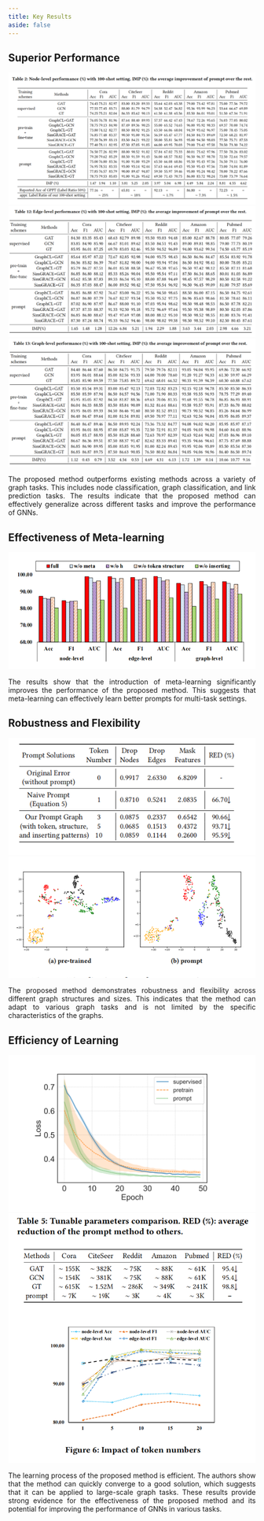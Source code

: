 ```yaml
---
title: Key Results
aside: false
---
```



## Superior Performance
<div align="center">
<img src="/assets/6.png" />
<img src="/assets/5.png" />
<img src="/assets/7.png" />

</div>

<p style="text-align:justify">The proposed method outperforms existing methods across a variety of graph tasks. This includes node classification, graph classification, and link prediction tasks. The results indicate that the proposed method can effectively generalize across different tasks and improve the performance of GNNs.</p>



## Effectiveness of Meta-learning
<div align="center">
<img src="/assets/11.png" />

</div>

<p style="text-align:justify">The results show that the introduction of meta-learning significantly improves the performance of the proposed method. This suggests that meta-learning can effectively learn better prompts for multi-task settings.</p>



## Robustness and Flexibility
<div align="center">
<img src="/assets/8.png" />
<img src="/assets/9.png" />

</div>

<p style="text-align:justify">The proposed method demonstrates robustness and flexibility across different graph structures and sizes. This indicates that the method can adapt to various graph tasks and is not limited by the specific characteristics of the graphs.</p>



## Efficiency of Learning
<div align="center">
<img src="/assets/10.png" />
<img src="/assets/Efficiency.png" width="600px"/>
</div>

<p style="text-align:justify">The learning process of the proposed method is efficient. The authors show that the method can quickly converge to a good solution, which suggests that it can be applied to large-scale graph tasks. These results provide strong evidence for the effectiveness of the proposed method and its potential for improving the performance of GNNs in various tasks.</p>
